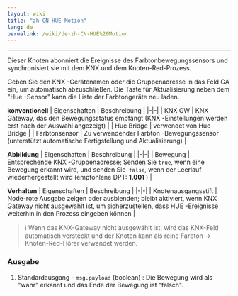 ```yaml
---
layout: wiki
title: "zh-CN-HUE Motion"
lang: de
permalink: /wiki/de-zh-CN-HUE%20Motion
---
```

---

<p> Dieser Knoten abonniert die Ereignisse des Farbtonbewegungssensors und synchronisiert sie mit dem KNX und dem Knoten-Red-Prozess.</p>

Geben Sie den KNX -Gerätenamen oder die Gruppenadresse in das Feld GA ein, um automatisch abzuschließen. Die Taste für Aktualisierung neben dem "Hue -Sensor" kann die Liste der Farbtongeräte neu laden.

**konventionell**
| Eigenschaften | Beschreibung |
|-|-|
| KNX GW | KNX Gateway, das den Bewegungsstatus empfängt (KNX -Einstellungen werden erst nach der Auswahl angezeigt) |
| Hue Bridge | verwendet von Hue Bridge |
| Farbtonsensor | Zu verwendender Farbton -Bewegungssensor (unterstützt automatische Fertigstellung und Aktualisierung) |

**Abbildung**
| Eigenschaften | Beschreibung |
|-|-|
| Bewegung | Entsprechende KNX -Gruppenadresse; Senden Sie `true`, wenn eine Bewegung erkannt wird, und senden Sie` false`, wenn der Leerlauf wiederhergestellt wird (empfohlene DPT: <b> 1.001 </b>) |

**Verhalten**
| Eigenschaften | Beschreibung |
|-|-|
| Knotenausgangsstift | Node-rote Ausgabe zeigen oder ausblenden; bleibt aktiviert, wenn KNX Gateway nicht ausgewählt ist, um sicherzustellen, dass HUE -Ereignisse weiterhin in den Prozess eingeben können |

> ℹ️ Wenn das KNX-Gateway nicht ausgewählt ist, wird das KNX-Feld automatisch versteckt und der Knoten kann als reine Farbton → Knoten-Red-Hörer verwendet werden.

### Ausgabe

1. Standardausgang - `msg.payload` (boolean)
: Die Bewegung wird als "wahr" erkannt und das Ende der Bewegung ist "falsch".
